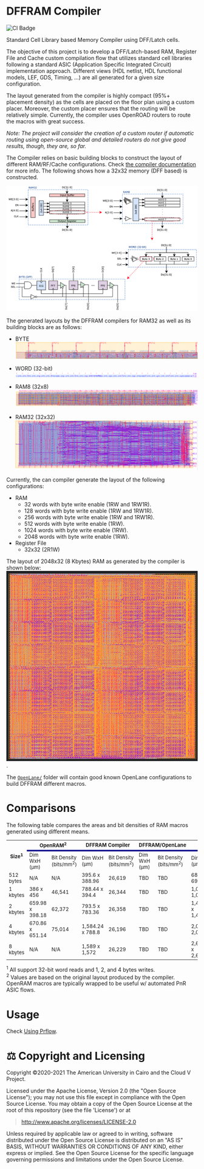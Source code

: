 # DFFRAM Compiler
![CI Badge](https://github.com/Cloud-V/DFFRAM/actions/workflows/main.yml/badge.svg?branch=main)

Standard Cell Library based Memory Compiler using DFF/Latch cells.

The objective of this project is to develop a DFF/Latch-based RAM, Register File and Cache custom compilation flow that utilizes standard cell libraries following a standard ASIC (Application Specific Integrated Circuit) implementation approach. Different views (HDL netlist, HDL functional models, LEF, GDS, Timing, …) are all generated for a given size configuration.

The layout generated from the compiler is highly compact (95%+ placement density) as the cells are placed on the floor plan using a custom placer. Moreover, the custom placer ensures that the routing will be relatively simple. Currently, the compiler uses OpenROAD routers to route the macros with great success. 

*Note: The project will consider the creation of a custom router if automatic routing using open-source global and detailed routers do not give good results, though, they are, so far.*

The Compiler relies on basic building blocks to construct the layout of different RAM/RF/Cache configurations. Check [the compiler documentation](./docs/Compiler.md) for more info. The following shows how a 32x32 memory (DFF based) is constructed.

![](./docs/img/ram_ex.png)

The generated layouts by the DFFRAM compilers for RAM32 as well as its building blocks are as follows:
- BYTE
![A Byte; placed and routed](./docs/img/byte_all_layers.png)

- WORD (32-bit)
![A Word; placed and routed, metal only, no outline](./docs/img/word_metal_only_no_outline.png)

- RAM8 (32x8)
![8 Words; placed and routed](./docs/img/8_routed_all_layers.png)

- RAM32 (32x32)
![32 Words; placed and routed](./docs/img/32_routed_all_layers.png)


Currently, the can compiler generate the layout of the following configurations:
- RAM
  - 32 words with byte write enable (1RW and 1RW1R).
  - 128 words with byte write enable (1RW and 1RW1R).
  - 256 words with byte write enable (1RW and 1RW1R).
  - 512 words with byte write enable (1RW).
  - 1024 words with byte write enable (1RW).
  - 2048 words with byte write enable (1RW).
- Register File
  - 32x32 (2R1W)

The layout of 2048x32 (8 Kbytes) RAM as generated by the compiler is shown below:
![8kbytes](./docs/img/8kb_layout.png).


The [`OpenLane/`](./OpenLane) folder will contain good known OpenLane configurations to build DFFRAM different macros. 
 
# Comparisons
The following table compares the areas and bit densities of RAM macros generated using different means.
<font size="-1">
<table>
  <tr>
    <th rowspan="2">Size<sup>1</sup></th> 
    <th colspan="2">OpenRAM<sup>2</sup></th> 
    <th colspan="2">DFFRAM Compiler</th> 
    <th colspan="2">DFFRAM/OpenLane</th> 
    <th colspan="2">RTL/OpenLane</th>
  </tr>
  <tr style="border-top:4px solid darkblue;">
    <td> Dim WxH (μm) </td> <td> Bit Density (bits/mm<sup>2</sup>) </td>
    <td> Dim WxH (μm) </td> <td> Bit Density (bits/mm<sup>2</sup>) </td>
    <td> Dim WxH (μm) </td> <td> Bit Density (bits/mm<sup>2</sup>) </td>
    <td> Dim WxH (μm) </td> <td> Bit Density (bits/mm<sup>2</sup>) </td>
  </tr>
  <tr>
    <td> 512 bytes </td>
    <td> N/A </td> <td> N/A </td>
    <td> 395.6 x 388.96 </td> <td> 26,619 </td>
    <td> TBD </td> <td> TBD </td>
    <td> 680.25 x 690.97 </td> <td> 8,714 </td>
  </tr>
  <tr>
    <td> 1 kbytes </td>
    <td> 386 x 456 </td> <td> 46,541 </td>
    <td> 788.44 x 394.4 <td> 26,344 </td>
    <td> TBD </td> <td> TBD </td>
    <td> 1,050 x 1,060 </td> <td> 7,360 </td>
  </tr>
  <tr>
    <td> 2 kbytes </td>
    <td> 659.98 x 398.18  </td> <td> 62,372 </td>
    <td> 793.5 x 783.36 </td> <td> 26,358 </td>
    <td> TBD </td> <td> TBD </td>
    <td> 1,439.615 x 1,450.335 </td> <td> 7,847 </td>
  </tr>
  <tr>
    <td> 4 kbytes </td>
    <td> 670.86 x 651.14 </td> <td> 75,014 </td>
    <td> 1,584.24 x 788.8 </td> <td> 26,196 </td>
    <td> TBD </td> <td> TBD </td>
    <td> 2,074 x 2,085 </td> <td> 7,578 </td>
    
  </tr>
  <tr>
    <td> 8 kbytes </td>
    <td> N/A </td> <td> N/A </td>
    <td> 1,589 x 1,572</td> <td> 26,229 </td>
    <td> TBD </td> <td> TBD </td>
    <td> 2,686.610 x 2,697.330 </td> <td> 9,043 </td>
  </tr>
</table>
</font>

<sup>1</sup> All support 32-bit word reads and 1, 2, and 4 bytes writes.  
<sup>2</sup> Values are based on the original layout produced by the compiler. OpenRAM macros are typically wrapped to be useful w/ automated PnR ASIC flows.

# Usage
Check [Using Prflow](./docs/md/Using%20Prflow.md).


# ⚖️ Copyright and Licensing
Copyright ©2020-2021 The American University in Cairo and the Cloud V Project.

Licensed under the Apache License, Version 2.0 (the "Open Source License");
you may not use this file except in compliance with the Open Source License.
You may obtain a copy of the Open Source License at the root of this repository
(see the file 'License') or at

> http://www.apache.org/licenses/LICENSE-2.0

Unless required by applicable law or agreed to in writing, software
distributed under the Open Source License is distributed on an "AS IS" BASIS,
WITHOUT WARRANTIES OR CONDITIONS OF ANY KIND, either express or implied.
See the Open Source License for the specific language governing permissions and
limitations under the Open Source License.
